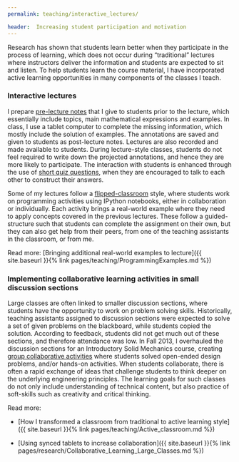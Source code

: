 ```yaml
---
permalink: teaching/interactive_lectures/

header:  Increasing student participation and motivation
---
```

Research has shown that students learn better when they participate in the process of learning, which does not occur during “traditional” lectures where instructors deliver the information and students are expected to sit and listen. To help students learn the course material, I have incorporated active learning opportunities in many components of the classes I teach.

### Interactive lectures

I prepare <a href="{{ site.baseurl }}{% link pages/examples.md %}#lecture_notes">pre-lecture notes</a> that I give to students prior to the lecture, which essentially include topics, main mathematical expressions and examples. In class, I use a tablet computer to complete the missing information, which mostly include the solution of examples. The annotations are saved and given to students as post-lecture notes. Lectures are also recorded and made available to students.  During lecture-style classes, students do not feel required to write down the projected annotations, and hence they are more likely to participate. The interaction with students is enhanced through the use of <a href="{{ site.baseurl }}{% link pages/examples.md %}#clicker">short quiz questions</a>, when they are encouraged to talk to each other to construct their answers.

Some of my lectures follow a <a href="{{ site.baseurl }}{% link pages/examples.md %}#flipped">flipped-classroom</a> style, where students work on programming activities using IPython notebooks, either in collaboration or individually. Each activity brings a real-world example where they need to apply concepts covered in the previous lectures. These follow a guided-structure such that students can complete the assignment on their own, but they can also get help from their peers, from one of the teaching assistants in the classroom, or from me.

Read more: [Bringing additional real-world examples to lecture]({{ site.baseurl }}{% link pages/teaching/ProgrammingExamples.md %})

### Implementing collaborative learning activities in small discussion sections

Large classes are often linked to smaller discussion sections, where students have the opportunity to work on problem solving skills. Historically, teaching assistants assigned to discussion sections were expected to solve a set of given problems on the blackboard, while students copied the solution. According to feedback, students did not get much out of these sections, and therefore attendance was low. In Fall 2013, I overhauled the discussion sections for an Introductory Solid Mechanics course, creating <a href="{{ site.baseurl }}{% link pages/examples.md %}/#colab_activity">group collaborative activities</a>  where students solved open-ended design problems, and/or hands-on activities. When students collaborate, there is often a rapid exchange of ideas that challenge students to think deeper on the underlying engineering principles. The learning goals for such classes do not only include understanding of technical content, but also practice of soft-skills such as creativity and critical thinking.

Read more:

- [How I transformed a classroom from traditional to active learning style]({{ site.baseurl }}{% link pages/teaching/Active_classroom.md %})

- [Using synced tablets to increase collaboration]({{ site.baseurl }}{% link pages/research/Collaborative_Learning_Large_Classes.md %})
